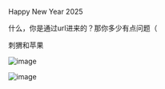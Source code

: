 Happy New Year 2025

什么，你是通过url进来的？那你多少有点问题（

刺猬和苹果

![image](https://dlink.host/1drv/aHR0cHM6Ly8xZHJ2Lm1zL2kvYy83ZGFlMGY1MzRmNWYwMDA5L0lRUVRCTk8wTkNKQlFic1ViTVZpUHQ1M0FhUmpEWTNKZUFEbm5uR0FvMlRPNGQ4.jpg)

![image](https://westus31-mediap.svc.ms/transform/thumbnail?provider=spo&farmid=193369&inputFormat=jpg&cs=fFNQTw&docid=https%3A%2F%2Fmy.microsoftpersonalcontent.com%2F_api%2Fv2.0%2Fdrives%2Fb!v-YkiwDG_0e8i6mhVKrCpuK-B9ui9_pApQGkYfi6iVcXlPDoxhpaRr2y1LL9U1C2%2Fitems%2F01M2BDCUCHTWD4XQWA7NF3WJ7MVLC2DQQO%3Ftempauth%3Dv1e.eyJzaXRlaWQiOiI4YjI0ZTZiZi1jNjAwLTQ3ZmYtYmM4Yi1hOWExNTRhYWMyYTYiLCJhdWQiOiIwMDAwMDAwMy0wMDAwLTBmZjEtY2UwMC0wMDAwMDAwMDAwMDAvbXkubWljcm9zb2Z0cGVyc29uYWxjb250ZW50LmNvbUA5MTg4MDQwZC02YzY3LTRjNWItYjExMi0zNmEzMDRiNjZkYWQiLCJleHAiOiIxNzM2Njk0MDAwIn0.N2sJ29jraDNJeujSET0p52nWxTF_sgFVUHPo8elGIbsrWXiTtFd9lBSFnd3pkp3FiDMGGbNmeuKWepp48nw2BHUHB3nHwnTOgO7bsiqWQTk_rJVvDjw3gxdcFCwdMjHS2UwLAsbIbPkF893waG8W1FRGHNKrBnbwksGHCfZqMGeKY1WlDsxB012Xo6C2FAm8ejueeDgM14MO1Exze6Wj6HodRvgJmgGA8OTHflGIb-NtX0TOp2GRVeNhtarIWLs2cTy6jZvh1XV2Mh-E2ayPkuHStSUfRUO_PDNTeM_voX9crxPtHDpAoSn3bbJ6dioU2YKCc8OyiNyUHdsHmGI9GolBUom6-8q7_9C_uNpYZy8ZMQLSImXadUZ_z3gia1zIvmyu4KpKd_T6LnEadAlCfxbNaliK3t87FmQ7Bx62iu86jbkb7XANdx4K1cwP2iAv9ZmHTa_1yS9rhzszGPUYQqjuOI8XUvVpTgfvOz1BDLI.7TzIjrUIJu2cdTcfeLtTiowY3buS9VMu5APpXL98NOU%26version%3DPublished&width=1919&height=1006&cb=63851700698)
